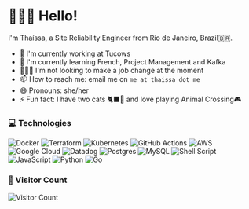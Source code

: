# 🙋🏻‍♀️ Hello!
I'm Thaíssa, a Site Reliability Engineer from Rio de Janeiro, Brazil🇧🇷.

- 🔭  I'm currently working at Tucows
- 🌱  I'm currently learning French, Project Management and Kafka
- 🙅🏻‍♀️  I'm not looking to make a job change at the moment
- 📫  How to reach me: email me on `me at thaissa dot me`
- 😄  Pronouns: she/her
- ⚡   Fun fact: I have two cats 🐈‍⬛🐖 and love playing Animal Crossing🎮

### 💻 Technologies

![Docker](https://img.shields.io/badge/docker-%230db7ed.svg?style=flat-square&logo=docker&logoColor=white)
![Terraform](https://img.shields.io/badge/terraform-%235835CC.svg?style=flat-square&logo=terraform&logoColor=white)
![Kubernetes](https://img.shields.io/badge/kubernetes-%23326ce5.svg?style=flat-square&logo=kubernetes&logoColor=white)
![GitHub Actions](https://img.shields.io/badge/github%20actions-%232671E5.svg?style=flat-square&logo=githubactions&logoColor=white)
![AWS](https://img.shields.io/badge/AWS-%23FF9900.svg?style=flat-square&logo=amazon-aws&logoColor=white)
![Google Cloud](https://img.shields.io/badge/GoogleCloud-%234285F4.svg?style=flat-square&logo=google-cloud&logoColor=white)
![Datadog](https://img.shields.io/badge/datadog-%23632CA6.svg?style=flat-square&logo=datadog&logoColor=white)
![Postgres](https://img.shields.io/badge/postgres-%23316192.svg?style=flat-square&logo=postgresql&logoColor=white)
![MySQL](https://img.shields.io/badge/mysql-%2300f.svg?style=flat-square&logo=mysql&logoColor=white)
![Shell Script](https://img.shields.io/badge/shell_script-%23121011.svg?style=flat-square&logo=gnu-bash&logoColor=white)
![JavaScript](https://img.shields.io/badge/javascript-%23323330.svg?style=flat-square&logo=javascript&logoColor=%23F7DF1E)
![Python](https://img.shields.io/badge/python-3670A0?style=flat-square&logo=python&logoColor=ffdd54)
![Go](https://img.shields.io/badge/go-%2300ADD8.svg?style=flat-square&logo=go&logoColor=white)




### 🚪 Visitor Count

![Visitor Count](https://profile-counter.glitch.me/tfalbo/count.svg) 





